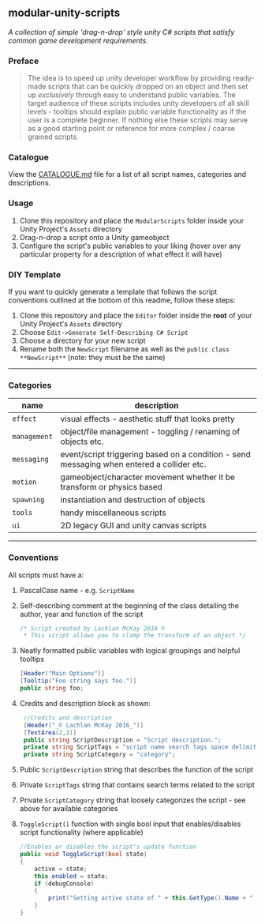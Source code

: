 ## modular-unity-scripts
*A collection of simple 'drag-n-drop' style unity C# scripts that satisfy common game development requirements.*

### Preface

> The idea is to speed up unity developer workflow by providing ready-made scripts that can be quickly dropped on an object and then set up *exclusively* through easy to understand public variables.
The target audience of these scripts includes unity developers of all skill levels - tooltips should explain public variable functionality as if the user is a complete beginner.
If nothing else these scripts may serve as a good starting point or reference for more complex / coarse grained scripts.

### Catalogue

View the [CATALOGUE.md](./CATALOGUE.md) file for a list of all script names, categories and descriptions.

### Usage

1. Clone this repository and place the `ModularScripts` folder inside your Unity Project's `Assets` directory
2. Drag-n-drop a script onto a Unity gameobject
3. Configure the script's public variables to your liking (hover over any particular property for a description of what effect it will have)

### DIY Template

If you want to quickly generate a template that follows the script conventions outlined at the bottom of this readme, follow these steps:

1. Clone this repository and place the `Editor` folder inside the **root** of your Unity Project's `Assets` directory
2. Choose `Edit->Generate Self-Describing C# Script`
3. Choose a directory for your new script
4. Rename both the `NewScript` filename as well as the `public class **NewScript**` (note: they must be the same)

---

### Categories

| name | description |
| --- | --- |
| `effect`      | visual effects - aesthetic stuff that looks pretty |
| `management`  | object/file management - toggling / renaming of objects etc. |
| `messaging`   | event/script triggering based on a condition - send messaging when entered a collider etc. |
| `motion`      | gameobject/character movement whether it be transform or physics based |
| `spawning`    | instantiation and destruction of objects |
| `tools`       | handy miscellaneous scripts |
| `ui`          | 2D legacy GUI and unity canvas scripts |

---

### Conventions

All scripts must have a:

1. PascalCase name - e.g. `ScriptName`
2. Self-describing comment at the beginning of the class detailing the author, year and function of the script

   ~~~csharp
   /* Script created by Lachlan McKay 2016 ©
    * This script allows you to clamp the transform of an object */
   ~~~
   
3. Neatly formatted public variables with logical groupings and helpful tooltips
   
   ~~~csharp
   [Header("Main Options")]
   [Tooltip("Foo string says foo.")]
   public string foo;
   ~~~
   
4. Credits and description block as shown:

   ~~~csharp
   	//Credits and description
	[Header("_© Lachlan McKay 2016_")]
	[TextArea(2,2)]
	public string ScriptDescription = "Script description.";
    private string ScriptTags = "script name search tags space delimited";
    private string ScriptCategory = "category";
   ~~~
   
5. Public `ScriptDescription` string that describes the function of the script
6. Private `ScriptTags` string that contains search terms related to the script
7. Private `ScriptCategory` string that loosely categorizes the script - see above for available categories
8. `ToggleScript()` function with single bool input that enables/disables script functionality (where applicable)

   ~~~csharp
   //Enables or disables the script's update function
   public void ToggleScript(bool state)
   {
       active = state;
       this.enabled = state;
       if (debugConsole)
       {
           print("Setting active state of " + this.GetType().Name + " script to: " + state + " at time: " + Time.time);
       }
   }
   ~~~